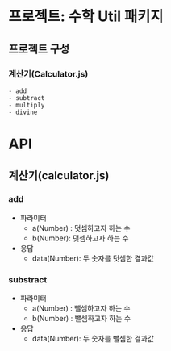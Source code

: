 # 프로젝트: 수학 Util 패키지
## 프로젝트 구성
### 계산기(Calculator.js)
    - add
    - subtract
    - multiply
    - divine
# API
## 계산기(calculator.js)
### add
* 파라미터
    - a(Number) : 덧셈하고자 하는 수
    - b(Number): 덧셈하고자 하는 수
* 응답
	- data(Number): 두 숫자를 덧셈한 결과값
### substract
* 파라미터
    - a(Number) : 뺄셈하고자 하는 수
    - b(Number) : 뺄셈하고자 하는 수
* 응답
	- data(Number): 두 숫자를 뺄셈한 결과값
